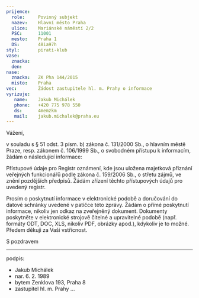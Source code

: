 ```yaml
---
prijemce: 
  role:     Povinný subjekt
  nazev:    Hlavní město Praha
  ulice:    Mariánské náměstí 2/2
  PSC:      11001
  mesto:    Praha 1
  DS:       48ia97h
styl:       pirati-klub
vase:
  znacka:   
  den:
nase:
  znacka:   ZK Pha 144/2015
  misto:    Praha
vec:        Žádost zastupitele hl. m. Prahy o informace
vyrizuje:   
   name:    Jakub Michálek
   phone:   +420 775 978 550
   ds:      4memzkm
   mail:    jakub.michalek@praha.eu
---
```


Vážení,

v souladu s § 51 odst. 3 písm. b) zákona č. 131/2000 Sb., o hlavním městě Praze, resp. zákonem č. 106/1999 Sb., o svobodném přístupu k informacím, žádám o následující informace:

Přístupové údaje pro Registr oznámení, kde jsou uložena majetková přiznání veřejných funkcionářů podle zákona č. 159/2006 Sb., o střetu zájmů, ve znění pozdějších předpisů. Žádám zřízení těchto přístupových údajů pro uvedený registr. 

Prosím o poskytnutí informace v elektronické podobě a doručování do datové schránky uvedené v patičce této zprávy. Žádám o přímé poskytnutí informace, nikoliv jen odkaz na zveřejněný dokument. Dokumenty poskytněte v elektronické strojově čitelné a upravitelné podobě (např. formáty ODT, DOC, XLS, nikoliv PDF, obrázky apod.), kdykoliv je to možné. Předem děkuji za Vaši vstřícnost. 

S pozdravem

---
podpis: 
  - Jakub Michálek
  - nar. 6. 2. 1989
  - bytem Zenklova 193, Praha 8
  - zastupitel hl. m. Prahy
...
